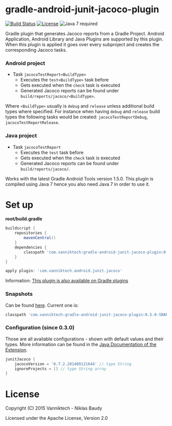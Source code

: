 # gradle-android-junit-jacoco-plugin

[![Build Status](https://travis-ci.org/vanniktech/gradle-android-junit-jacoco-plugin.svg?branch=master)](https://travis-ci.org/vanniktech/gradle-android-junit-jacoco-plugin?branch=master)
[![License](http://img.shields.io/:license-apache-blue.svg)](http://www.apache.org/licenses/LICENSE-2.0.html)
![Java 7 required](https://img.shields.io/badge/java-7-brightgreen.svg)

Gradle plugin that generates Jacoco reports from a Gradle Project. Android Application, Android Library and Java Plugins are supported by this plugin. When this plugin is applied it goes over every subproject and creates the corresponding Jacoco tasks.

### Android project

- Task `jacocoTestReport<BuildType>`
  - Executes the `test<BuildType>` task before
  - Gets executed when the `check` task is executed
  - Generated Jacoco reports can be found under `build/reports/jacoco/<BuildType>`.

Where `<BuildType>` usually is `debug` and `release` unless additional build types where specified. For instance when having `debug` and `release` build types the following tasks would be created: `jacocoTestReportDebug`, `jacocoTestReportRelease`.

### Java project

- Task `jacocoTestReport`
  - Executes the `test` task before
  - Gets executed when the `check` task is executed
  - Generated Jacoco reports can be found under `build/reports/jacoco/`.

Works with the latest Gradle Android Tools version 1.5.0. This plugin is compiled using Java 7 hence you also need Java 7 in order to use it.

# Set up

**root/build.gradle**

```groovy
buildscript {
    repositories {
        mavenCentral()
    }
    dependencies {
        classpath 'com.vanniktech:gradle-android-junit-jacoco-plugin:0.4.0'
    }
}

apply plugin: 'com.vanniktech.android.junit.jacoco'
```

Information: [This plugin is also available on Gradle plugins](https://plugins.gradle.org/plugin/com.vanniktech.android.junit.jacoco)

### Snapshots

Can be found [here](https://oss.sonatype.org/#nexus-search;quick~gradle-android-junit-jacoco-plugin). Current one is:

```groovy
classpath 'com.vanniktech:gradle-android-junit-jacoco-plugin:0.5.0-SNAPSHOT'
```

### Configuration (since 0.3.0)

Those are all available configurations - shown with default values and their types. More information can be found in the [Java Documentation of the Extension](src/main/groovy/com/vanniktech/android/junit/jacoco/JunitJacocoExtension.groovy).

```groovy
junitJacoco {
    jacocoVersion = '0.7.2.201409121644' // type String
    ignoreProjects = [] // type String array
}
```

# License

Copyright (C) 2015 Vanniktech - Niklas Baudy

Licensed under the Apache License, Version 2.0